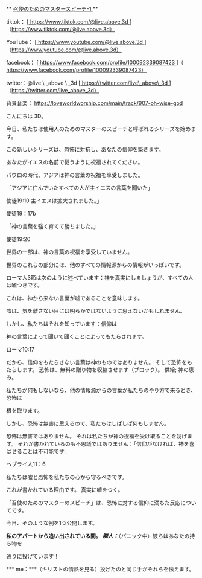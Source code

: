 ** <u>召使のためのマスタースピーチ-1 </u> **

tiktok：
[<u> https://www.tiktok.com/@live.above.3d </u>] （https://www.tiktok.com/@live.above.3d）

YouTube：
[<u> https://www.youtube.com/@live.above.3d </u> ]（https://www.youtube.com/@live.above.3d）

facebook：
[<u> https://www.facebook.com/profile/100092339087423 </u>]（ https://www.facebook.com/profile/100092339087423）

twitter：@live \ _above \ _3d
[<u> https://twitter.com/live\_above\_3d </u>] （https://twitter.com/live_above_3d）

背景音楽：
<https://loveworldworship.com/main/track/907-oh-wise-god>

こんにちは 3D。

今日、私たちは使用人のためのマスターのスピーチと呼ばれるシリーズを始めます。

この新しいシリーズは、恐怖に対抗し、あなたの信仰を築きます。

あなたがイエスの名前で従うように祝福されてください。

パウロの時代、アジアは神の言葉の祝福を享受しました。

「アジアに住んでいたすべての人が主イエスの言葉を聞いた」

使徒19:10 主イエスは拡大されました。」

使徒19：17b

「神の言葉を強く育てて勝ちました。」

使徒19:20

世界の一部は、神の言葉の祝福を享受していません。

世界のこれらの部分には、他のすべての情報源からの情報がいっぱいです。

ローマ人3節は次のように述べています：神を真実にしましょうが、すべての人は嘘つきです。

これは、神から来ない言葉が嘘であることを意味します。

嘘は、気を離さない目には明らかではないように思えないかもしれません。

しかし、私たちはそれを知っています：信仰は

神の言葉によって聞いて聞くことによってもたらされます。

ローマ10:17

だから、信仰をもたらさない言葉は神のものではありません。 そして恐怖をもたらします。
恐怖は、無料の贈り物を収縮させます（ブロック）。 供給; 神の恵み。

私たちが何もしないなら、他の情報源からの言葉が私たちのやり方で来るとき、恐怖は

根を取ります。

しかし、恐怖は無害に思えるので、私たちはしばしば何もしません。

恐怖は無害ではありません。 それは私たちが神の祝福を受け取ることを妨げます。
それが書かれているのも不思議ではありません：「信仰がなければ、神を喜ばせることは不可能です」

ヘブライ人11：6

私たちは嘘と恐怖を私たちの心から守るべきです。

これが書かれている理由です。 真実に嘘をつく。

「召使のためのマスターのスピーチ」は、恐怖に対する信仰に満ちた反応についてです。

今日、そのような例を1つ公開します。

**私のアパートから追い出されている間。**
***隣人：***（パニック中）彼らはあなたの持ち物を

通りに投げています！

*** me：***（キリストの情熱を見る）投げたのと同じ手がそれらを伝えます。




